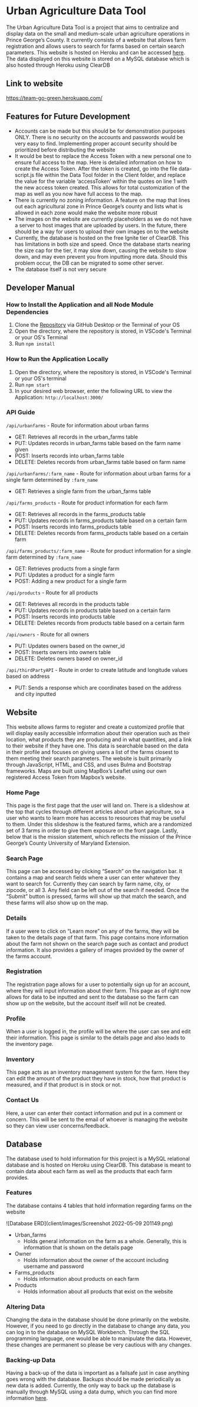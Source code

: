 # Urban Agriculture Data Tool
The Urban Agriculture Data Tool is a project that aims to centralize and display data on the small and medium-scale urban agriculture operations in Prince George’s County. It currently consists of a website that allows farm registration and allows users to search for farms based on certain search parameters. This website is hosted on Heroku and can be accessed [here](https://team-go-green.herokuapp.com/). The data displayed on this website is stored on a MySQL database which is also hosted through Heroku using ClearDB

## Link to website
https://team-go-green.herokuapp.com/

## Features for Future Development
* Accounts can be made but this should be for demonstration purposes ONLY. There is no security on the accounts and passwords would be very easy to find. Implementing proper account security should be prioritized before distributing the website
* It would be best to replace the Access Token with a new personal one to ensure full access to the map. Here is detailed information on how to create the Access Token. After the token is created, go into the file data-script.js file within the Data Tool folder in the Client folder, and replace the value for the variable ‘accessToken’ within the quotes on line 1 with the new access token created. This allows for total customization of the map as well as you now have full access to the map.
* There is currently no zoning information. A feature on the map that lines out each agricultural zone in Prince George’s county and lists what is allowed in each zone would make the website more robust
* The images on the website are currently placeholders as we do not have a server to host images that are uploaded by users. In the future, there should be a way for users to upload their own images on to the website
* Currently, the database is hosted on the free Ignite tier of ClearDB. This has limitations in both size and speed. Once the database starts nearing the size cap for the tier, it may slow down, causing the website to slow down, and may even prevent you from inputting more data. Should this problem occur, the DB can be migrated to some other server.
* The database itself is not very secure


## Developer Manual
### How to Install the Application and all Node Module Dependencies
1. Clone the [Repository](https://github.com/KamranDjourshari24/490DataTool) via GitHub Desktop or the Terminal of your OS
2. Open the directory, where the repository is stored, in VSCode's Terminal or your OS's Terminal
3. Run ```npm install```

### How to Run the Application Locally
1. Open the directory, where the repository is stored, in VSCode's Terminal or your OS's terminal
2. Run ```npm start```
3. In your desired web browser, enter the following URL to view the Application: `http://localhost:3000/`

### API Guide
```/api/urbanfarms``` - Route for information about urban farms
* GET: Retrieves all records in the urban_farms table
* PUT: Updates records in urban_farms table based on the farm name given
* POST: Inserts records into urban_farms table
* DELETE: Deletes records from urban_farms table based on farm name

```/api/urbanfarms/:farm_name``` - Route for information about urban farms for a single farm determined by ```:farm_name```
* GET: Retrieves a single farm from the urban_farms table

```/api/farms_products``` - Route for product information for each farm
* GET: Retrieves all records in the farms_products table
* PUT: Updates records in farms_products table based on a certain farm
* POST: Inserts records into farms_products table
* DELETE: Deletes records from farms_products table based on a certain farm

```/api/farms_products/:farm_name``` - Route for product information for a single farm determined by ```:farm_name```
* GET: Retrieves products from a single farm
* PUT: Updates a product for a single farm
* POST: Adding a new product for a single farm

```/api/products``` - Route for all products
* GET: Retrieves all records in the products table
* PUT: Updates records in products table based on a certain farm
* POST: Inserts records into products table
* DELETE: Deletes records from products table based on a certain farm

```/api/owners``` - Route for all owners
* PUT: Updates owners based on the owner_id
* POST: Inserts owners into owners table
* DELETE: Deletes owners based on owner_id

```/api/thirdPartyAPI``` - Route in order to create latitude and longitude values based on address
* PUT: Sends a response which are coordinates based on the address and city inputted



## Website
This website allows farms to register and create a customized profile that will display easily accessible information about their operation such as their location, what products they are producing and in what quantities, and a link to their website if they have one. This data is searchable based on the data in their profile and focuses on giving users a list of the farms closest to them meeting their search parameters. The website is built primarily through JavaScript, HTML, and CSS, and uses Bulma and Bootstrap frameworks. Maps are built using MapBox’s Leaflet using our own registered Access Token from Mapbox’s website.     

### Home Page
This page is the first page that the user will land on. There is a slideshow at the top that cycles through different articles about urban agriculture, so a user who wants to learn more has access to resources that may be useful to them. Under this slideshow is the featured farms, which are a randomized set of 3 farms in order to give them exposure on the front page. Lastly, below that is the mission statement, which reflects the mission of the Prince George’s County University of Maryland Extension.

### Search Page
This page can be accessed by clicking “Search” on the navigation bar. It contains a map and search fields where a user can enter whatever they want to search for. Currently they can search by farm name, city, or zipcode, or all 3. Any field can be left out of the search if needed. Once the “Submit” button is pressed, farms will show up that match the search, and these farms will also show up on the map.

### Details
If a user were to click on “Learn more” on any of the farms, they will be taken to the details page of that farm. This page contains more information  about the farm not shown on the search page such as contact and product information. It also provides a gallery of images provided by the owner of the farms account. 

### Registration
The registration page allows for a user to potentially sign up for an account, where they will input information about their farm. This page as of right now allows for data to be inputted and sent to the database so the farm can show up on the website, but the account itself will not be created. 

### Profile
When a user is logged in, the profile will be where the user can see and edit their information. This page is similar to the details page and also leads to the inventory page.

### Inventory
This page acts as an inventory management system for the farm. Here they can edit the amount of the product they have in stock, how that product is measured, and if that product is in stock or not. 

### Contact Us
Here, a user can enter their contact information and put in a comment or concern. This will be sent to the email of whoever is managing the website so they can view user concerns/feedback.

## Database
The database used to hold information for this project is a MySQL relational database and is hosted on Heroku using ClearDB. This database is meant to contain data about each farm as well as the products that each farm provides.


### Features
The database contains 4 tables that hold information regarding farms on the website

![Database ERD](client/images/Screenshot 2022-05-09 201149.png)

* Urban_farms
    * Holds general information on the farm as a whole. Generally, this is information that is shown on the details page
* Owner
    * Holds information about the owner of the account including username and password
* Farms_products
    * Holds information about products on each farm
* Products
    * Holds information about all products that exist on the website

### Altering Data
Changing the data in the database should be done primarily on the website. However, if you need to go directly in the database to change any data, you can log in to the database on MySQL Workbench. Through the SQL programming language, one would be able to manipulate the data. However, these changes are permanent so please be very cautious with any changes. 

### Backing-up Data
Having a back-up of the data is important as a failsafe just in case anything goes wrong with the database. Backups should be made periodically as new data is added. Currently, the only way to back up the database is manually through MySQL using a data dump, which you can find more information [here](https://help.fasthosts.co.uk/app/answers/detail/a_id/2133/~/back-up-and-restore-mysql-databases-using-mysql-workbench-6-or-8).




